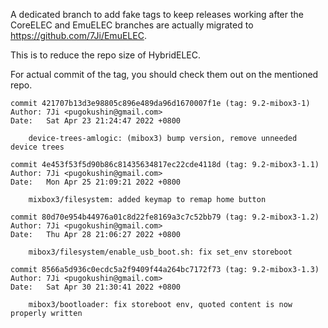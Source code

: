 A dedicated branch to add fake tags to keep releases working after the CoreELEC and EmuELEC branches are actually migrated to https://github.com/7Ji/EmuELEC. 

This is to reduce the repo size of HybridELEC.

For actual commit of the tag, you should check them out on the mentioned repo.

```
commit 421707b13d3e98805c896e489da96d1670007f1e (tag: 9.2-mibox3-1)
Author: 7Ji <pugokushin@gmail.com>
Date:   Sat Apr 23 21:24:47 2022 +0800

    device-trees-amlogic: (mibox3) bump version, remove unneeded device trees
```

```
commit 4e453f53f5d90b86c81435634817ec22cde4118d (tag: 9.2-mibox3-1.1)
Author: 7Ji <pugokushin@gmail.com>
Date:   Mon Apr 25 21:09:21 2022 +0800

    mixbox3/filesystem: added keymap to remap home button
```

```
commit 80d70e954b44976a01c8d22fe8169a3c7c52bb79 (tag: 9.2-mibox3-1.2)
Author: 7Ji <pugokushin@gmail.com>
Date:   Thu Apr 28 21:06:27 2022 +0800

    mibox3/filesystem/enable_usb_boot.sh: fix set_env storeboot
```

```
commit 8566a5d936c0ecdc5a2f9409f44a264bc7172f73 (tag: 9.2-mibox3-1.3)
Author: 7Ji <pugokushin@gmail.com>
Date:   Sat Apr 30 21:30:41 2022 +0800

    mibox3/bootloader: fix storeboot env, quoted content is now properly written
```